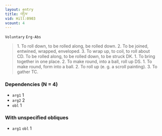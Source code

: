 ```yaml
---
layout: entry
title: འདྲིལ་
vid: Hill:0903
vcount: 4
---
```

`Voluntary` `Erg-Abs`
> 1\.
 To roll down, to be rolled along, be rolled down\.
 2\.
 To be joined, entwined, wrapped, enveloped\.
 3\.
 To wrap up, to coil, to roll about CD\.
 To be rolled along, to be rolled down, to be struck DK\.
 1\.
 To bring together in one place\.
 2\.
 To make round, into a ball, roll up DS\.
 1\.
 To make round, form into a ball\.
 2\.
 To roll up (e\.
g\.
 a scroll painting)\.
 3\.
 To gather TC\.

### Dependencies (N = 4)
* `arg1` 1
* `arg2` 2
* `obl` 1


### With unspecified obliques
* `arg1` `obl` 1
